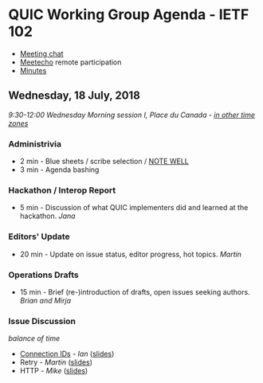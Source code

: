 # QUIC Working Group Agenda - IETF 102

* [Meeting chat](xmpp:quic@jabber.ietf.org?join)
* [Meetecho](http://www.meetecho.com/ietf102/quic) remote participation
* [Minutes](http://etherpad.tools.ietf.org:9000/p/notes-ietf-102-quic)



## Wednesday, 18 July, 2018

*9:30-12:00	Wednesday Morning session I, Place du Canada - [in other time zones](https://www.timeanddate.com/worldclock/fixedtime.html?msg=QUIC+WG+Meeting&iso=20180718T0930&p1=165&ah=2&am=30)*

### Administrivia

* 2 min - Blue sheets / scribe selection / [NOTE WELL](https://www.ietf.org/about/note-well.html)
* 3 min - Agenda bashing

### Hackathon / Interop Report

* 5 min - Discussion of what QUIC implementers did and learned at the hackathon. *Jana*

### Editors' Update

* 20 min - Update on issue status, editor progress, hot topics. *Martin*

### Operations Drafts

* 15 min - Brief (re-)introduction of drafts, open issues seeking authors. *Brian and Mirja*

### Issue Discussion

*balance of time*

* [Connection IDs](https://github.com/quicwg/base-drafts/issues/1495) - *Ian* ([slides]())
* Retry - *Martin* ([slides]())
* HTTP - *Mike* ([slides]())